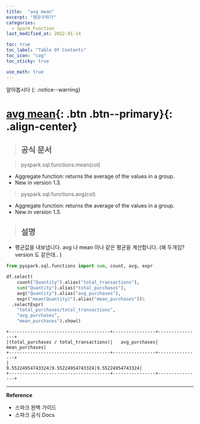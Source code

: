 ```yaml
---
title:  "avg mean"
excerpt: "평균구하기"
categories:
  - Spark_Function
last_modified_at: 2022-01-14

toc: true
toc_label: "Table Of Contents"
toc_icon: "cog"
toc_sticky: true

use_math: true
---
```


알아봅시다
{: .notice--warning}

# [avg mean](#link){: .btn .btn--primary}{: .align-center}

> ## 공식 문서

> pyspark.sql.functions.mean(col)

- Aggregate function: returns the average of the values in a group.
- New in version 1.3.

> pyspark.sql.functions.avg(col)

- Aggregate function: returns the average of the values in a group.
- New in version 1.3.

> ## 설명

- 평균값을 내보냅니다. avg 나 mean 이나 같은 평균을 계산합니다. (왜 두개임? version 도 같은데.. )

```python
from pyspark.sql.functions import sum, count, avg, expr

df.select(
    count("Quantity").alias("total_transactions"),
    sum("Quantity").alias("total_purchases"),
    avg("Quantity").alias("avg_purchases"),
    expr("mean(Quantity)").alias("mean_purchases"))\
  .selectExpr(
    "total_purchases/total_transactions",
    "avg_purchases",
    "mean_purchases").show()
```

```
+--------------------------------------+----------------+----------------+
|(total_purchases / total_transactions)|   avg_purchases|  mean_purchases|
+--------------------------------------+----------------+----------------+
|                      9.55224954743324|9.55224954743324|9.55224954743324|
+--------------------------------------+----------------+----------------+
```


---

**Reference**

- 스파크 완벽 가이드
- 스파크 공식 Docs

